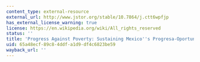 ```yaml
---
content_type: external-resource
external_url: http://www.jstor.org/stable/10.7864/j.ctt6wpfjp
has_external_license_warning: true
license: https://en.wikipedia.org/wiki/All_rights_reserved
status: ''
title: 'Progress Against Poverty: Sustaining Mexico''s Progresa-Oportunidades Program'
uid: 65a48ecf-89c8-4ddf-a1d9-df4c6823be59
wayback_url: ''
---
```


